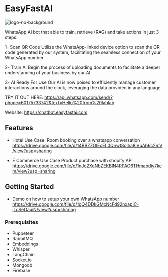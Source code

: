 # EasyFastAI
![logo-no-background](https://github.com/SherefAbolmagd/lablab_easyfastai_team/assets/40181573/51d1f255-19c1-408a-a4be-c4665534e5fb)

WhatsApp AI bot that able to train, retrieve (RAG) and take actions in just 3 steps:

1- Scan QR Code
Utilize the WhatsApp-linked device option to scan the QR code generated by our system, facilitating the seamless connection of your WhatsApp number

2- Train AI
Begin the process of uploading documents to facilitate a deeper understanding of your business by our AI

3- AI Ready For Use
Our AI is now poised to efficiently manage customer interactions around the clock, leveraging the data provided in any language

TRY IT OUT HERE: https://api.whatsapp.com/send/?phone=60175733742&text=Hello%20from%20lablab

Website: https://chatbot.easyfastai.com

## Features

- Hotel Use Case:
  Room booking over a whatsapp conversation
  https://drive.google.com/file/d/14BBZZOIEcEL0Qnwt8oIha8lVuAb6c2mV/view?usp=sharing
  
- E Commerce Use Case
  Product purchase with shopify API
  https://drive.google.com/file/d/1nJe2XoNbZEKBlN4RPAO6THmabdiy7kem/view?usp=sharing

## Getting Started

- Demo on how to setup your own WhatsApp number
  https://drive.google.com/file/d/1gQ4DDkGMcNcFd92nxapIC-jLcSeOauiN/view?usp=sharing
  
### Prerequisites

- Puppeteer
- RabbitMQ
- Embeddings
- Whisper
- LangChain
- Socket.io
- Mongodb
- Firebase
